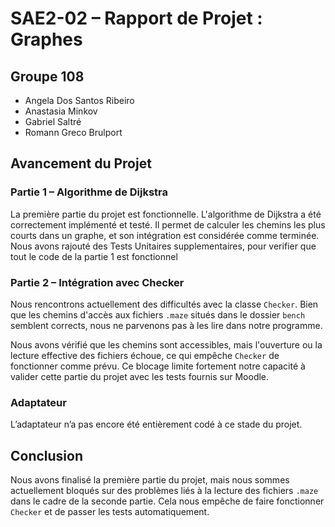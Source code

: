 # SAE2-02 – Rapport de Projet : Graphes

## Groupe 108

- Angela Dos Santos Ribeiro  
- Anastasia Minkov  
- Gabriel Saltré  
- Romann Greco Brulport  

## Avancement du Projet

### Partie 1 – Algorithme de Dijkstra

La première partie du projet est fonctionnelle. L'algorithme de Dijkstra a été correctement implémenté et testé. Il permet de calculer les chemins les plus courts dans un graphe, et son intégration est considérée comme terminée.
Nous avons rajouté des Tests Unitaires supplementaires, pour verifier que tout le code de la partie 1 est fonctionnel

### Partie 2 – Intégration avec Checker

Nous rencontrons actuellement des difficultés avec la classe `Checker`. Bien que les chemins d'accès aux fichiers `.maze` situés dans le dossier `bench` semblent corrects, nous ne parvenons pas à les lire dans notre programme.

Nous avons vérifié que les chemins sont accessibles, mais l'ouverture ou la lecture effective des fichiers échoue, ce qui empêche `Checker` de fonctionner comme prévu. Ce blocage limite fortement notre capacité à valider cette partie du projet avec les tests fournis sur Moodle.

### Adaptateur

L’adaptateur n’a pas encore été entièrement codé à ce stade du projet.

## Conclusion

Nous avons finalisé la première partie du projet, mais nous sommes actuellement bloqués sur des problèmes liés à la lecture des fichiers `.maze` dans le cadre de la seconde partie. Cela nous empêche de faire fonctionner `Checker` et de passer les tests automatiquement.
